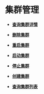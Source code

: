 # 集群管理<a name="topic_300000000_0"></a>

 

-   **[查询集群详情](查询集群详情.md)**  

-   **[删除集群](删除集群.md)**  

-   **[重启集群](重启集群.md)**  

-   **[启动集群](启动集群.md)**  

-   **[停止集群](停止集群.md)**  

-   **[创建集群](创建集群.md)**  

-   **[查询集群列表](查询集群列表.md)**  


